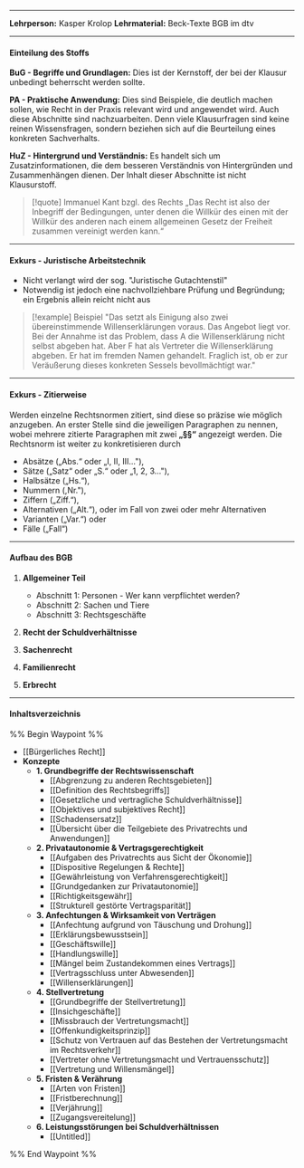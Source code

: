 ***
**Lehrperson:** Kasper Krolop
**Lehrmaterial:**  Beck-Texte BGB im dtv
***
#### Einteilung des Stoffs

**BuG - Begriffe und Grundlagen:**
Dies ist der Kernstoff, der bei der Klausur unbedingt beherrscht werden sollte.

**PA - Praktische Anwendung:**
Dies sind Beispiele, die deutlich machen sollen, wie Recht in der Praxis relevant wird und angewendet wird. Auch diese Abschnitte sind nachzuarbeiten. Denn viele Klausurfragen sind keine reinen Wissensfragen, sondern beziehen sich auf die Beurteilung eines konkreten Sachverhalts.

**HuZ - Hintergrund und Verständnis:**
Es handelt sich um Zusatzinformationen, die dem besseren Verständnis von Hintergründen und Zusammenhängen dienen. Der Inhalt dieser Abschnitte ist nicht Klausurstoff.

> [!quote] Immanuel Kant bzgl. des Rechts 
> „Das Recht ist also der Inbegriff der Bedingungen, unter denen die Willkür des einen mit der Willkür des anderen nach einem allgemeinen Gesetz der Freiheit zusammen vereinigt werden kann.“

***
#### Exkurs - Juristische Arbeitstechnik

- Nicht verlangt wird der sog. "Juristische Gutachtenstil"
- Notwendig ist jedoch eine nachvollziehbare Prüfung und Begründung; ein Ergebnis allein reicht nicht aus

> [!example] Beispiel 
> "Das setzt als Einigung also zwei übereinstimmende Willenserklärungen voraus. Das Angebot liegt vor. Bei der Annahme ist das Problem, dass A die Willenserklärung nicht selbst abgeben hat. Aber F hat als Vertreter die Willenserklärung abgeben. Er hat im fremden Namen gehandelt. Fraglich ist, ob er zur Veräußerung dieses konkreten Sessels bevollmächtigt war."

***
#### Exkurs - Zitierweise

Werden einzelne Rechtsnormen zitiert, sind diese so präzise wie möglich anzugeben. An erster Stelle sind die jeweiligen Paragraphen zu nennen, wobei mehrere zitierte Paragraphen mit zwei **„§§“** angezeigt werden. Die Rechtsnorm ist weiter zu konkretisieren durch

- Absätze („Abs.“ oder „I, II, III..."),
- Sätze („Satz“ oder „S.“ oder „1, 2, 3..."),
- Halbsätze („Hs.“),
- Nummern (,Nr."),
- Ziffern („Ziff.“),
- Alternativen („Alt.“), oder im Fall von zwei oder mehr Alternativen
- Varianten („Var.“) oder
- Fälle („Fall“)

***
#### Aufbau des BGB

1. **Allgemeiner Teil**

	- Abschnitt 1: Personen - Wer kann verpflichtet werden?
	- Abschnitt 2: Sachen und Tiere
	- Abschnitt 3: Rechtsgeschäfte

1. **Recht der Schuldverhältnisse**
2. **Sachenrecht**
3. **Familienrecht**
4. **Erbrecht**

***
#### Inhaltsverzeichnis

%% Begin Waypoint %%
- [[Bürgerliches Recht]]
- **Konzepte**
	- **1. Grundbegriffe der Rechtswissenschaft**
		- [[Abgrenzung zu anderen Rechtsgebieten]]
		- [[Definition des Rechtsbegriffs]]
		- [[Gesetzliche und vertragliche Schuldverhältnisse]]
		- [[Objektives und subjektives Recht]]
		- [[Schadensersatz]]
		- [[Übersicht über die Teilgebiete des Privatrechts und Anwendungen]]
	- **2. Privatautonomie & Vertragsgerechtigkeit**
		- [[Aufgaben des Privatrechts aus Sicht der Ökonomie]]
		- [[Dispositive Regelungen & Rechte]]
		- [[Gewährleistung von Verfahrensgerechtigkeit]]
		- [[Grundgedanken zur Privatautonomie]]
		- [[Richtigkeitsgewähr]]
		- [[Strukturell gestörte Vertragsparität]]
	- **3. Anfechtungen & Wirksamkeit von Verträgen**
		- [[Anfechtung aufgrund von Täuschung und Drohung]]
		- [[Erklärungsbewusstsein]]
		- [[Geschäftswille]]
		- [[Handlungswille]]
		- [[Mängel beim Zustandekommen eines Vertrags]]
		- [[Vertragsschluss unter Abwesenden]]
		- [[Willenserklärungen]]
	- **4. Stellvertretung**
		- [[Grundbegriffe der Stellvertretung]]
		- [[Insichgeschäfte]]
		- [[Missbrauch der Vertretungsmacht]]
		- [[Offenkundigkeitsprinzip]]
		- [[Schutz von Vertrauen auf das Bestehen der Vertretungsmacht im Rechtsverkehr]]
		- [[Vertreter ohne Vertretungsmacht und Vertrauensschutz]]
		- [[Vertretung und Willensmängel]]
	- **5. Fristen & Verährung**
		- [[Arten von Fristen]]
		- [[Fristberechnung]]
		- [[Verjährung]]
		- [[Zugangsvereitelung]]
	- **6. Leistungsstörungen bei Schuldverhältnissen**
		- [[Untitled]]

%% End Waypoint %%